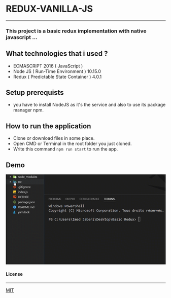 # REDUX-VANILLA-JS
---
### This project is a basic redux implementation with native javascript ...

## What technologies that i used ?
 - ECMASCRIPT 2016 ( JavaScript )
 - Node JS ( Run-Time Environment ) 10.15.0
 - Redux ( Predictable State Container ) 4.0.1


## Setup prerequists
 - you have to install NodeJS as it's the service and also to use its package manager npm.

## How to run the application
 - Clone or download files in some place.
 - Open CMD or Terminal in the root folder you just cloned.
 - Write this command ``` npm run start ``` to run the app.

## Demo 
![quick-demo](src/demo/demo.gif)
  
#### License
---
[MIT](https://choosealicense.com/licenses/mit/)  

